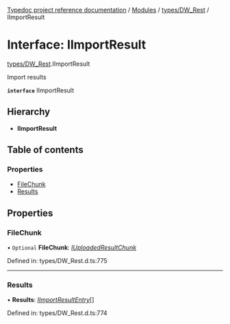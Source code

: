 [Typedoc project reference documentation](../README.md) / [Modules](../modules.md) / [types/DW_Rest](../modules/types_dw_rest.md) / IImportResult

# Interface: IImportResult

[types/DW_Rest](../modules/types_dw_rest.md).IImportResult

Import results

**`interface`** IImportResult

## Hierarchy

* **IImportResult**

## Table of contents

### Properties

- [FileChunk](types_dw_rest.iimportresult.md#filechunk)
- [Results](types_dw_rest.iimportresult.md#results)

## Properties

### FileChunk

• `Optional` **FileChunk**: [*IUploadedResultChunk*](types_dw_rest.iuploadedresultchunk.md)

Defined in: types/DW_Rest.d.ts:775

___

### Results

• **Results**: [*IImportResultEntry*](types_dw_rest.iimportresultentry.md)[]

Defined in: types/DW_Rest.d.ts:774
